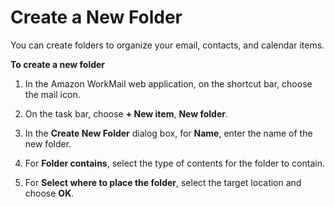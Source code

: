 # Create a New Folder<a name="create_folder"></a>

You can create folders to organize your email, contacts, and calendar items\.

**To create a new folder**

1. In the Amazon WorkMail web application, on the shortcut bar, choose the mail icon\.

1. On the task bar, choose **\+ New item**, **New folder**\.

1. In the **Create New Folder** dialog box, for **Name**, enter the name of the new folder\.

1. For **Folder contains**, select the type of contents for the folder to contain\.

1. For **Select where to place the folder**, select the target location and choose **OK**\.